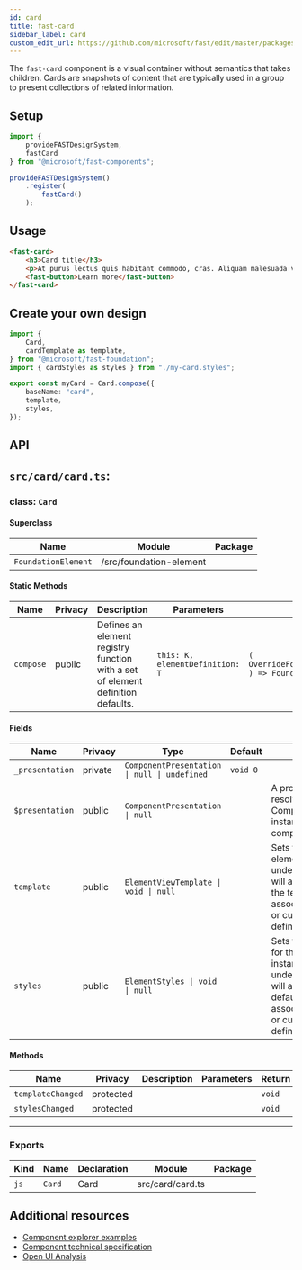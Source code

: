```yaml
---
id: card
title: fast-card
sidebar_label: card
custom_edit_url: https://github.com/microsoft/fast/edit/master/packages/web-components/fast-foundation/src/card/README.md
---
```


The `fast-card` component is a visual container without semantics that takes children. Cards are snapshots of content that are typically used in a group to present collections of related information.

## Setup

```ts
import {
    provideFASTDesignSystem,
    fastCard
} from "@microsoft/fast-components";

provideFASTDesignSystem()
    .register(
        fastCard()
    );
```

## Usage

```html live
<fast-card>
    <h3>Card title</h3>
    <p>At purus lectus quis habitant commodo, cras. Aliquam malesuada velit a tortor. Felis orci tellus netus risus et ultricies augue aliquet.</p>
    <fast-button>Learn more</fast-button>
</fast-card>
```

## Create your own design

```ts
import {
    Card,
    cardTemplate as template,
} from "@microsoft/fast-foundation";
import { cardStyles as styles } from "./my-card.styles";

export const myCard = Card.compose({
    baseName: "card",
    template,
    styles,
});
```

## API

## `src/card/card.ts`:

### class: `Card`

#### Superclass

| Name                | Module                  | Package |
| ------------------- | ----------------------- | ------- |
| `FoundationElement` | /src/foundation-element |         |

#### Static Methods

| Name      | Privacy | Description                                                                     | Parameters                      | Return                                                                                                           | Inherited From    |
| --------- | ------- | ------------------------------------------------------------------------------- | ------------------------------- | ---------------------------------------------------------------------------------------------------------------- | ----------------- |
| `compose` | public  | Defines an element registry function with a set of element definition defaults. | `this: K, elementDefinition: T` | `(         overrideDefinition?: OverrideFoundationElementDefinition<T>     ) => FoundationElementRegistry<T, K>` | FoundationElement |

#### Fields

| Name            | Privacy | Type                                         | Default  | Description                                                                                                                                                                         | Inherited From    |
| --------------- | ------- | -------------------------------------------- | -------- | ----------------------------------------------------------------------------------------------------------------------------------------------------------------------------------- | ----------------- |
| `_presentation` | private | `ComponentPresentation \| null \| undefined` | `void 0` |                                                                                                                                                                                     | FoundationElement |
| `$presentation` | public  | `ComponentPresentation \| null`              |          | A property which resolves the ComponentPresentation instance for the current component.                                                                                             | FoundationElement |
| `template`      | public  | `ElementViewTemplate \| void \| null`        |          | Sets the template of the element instance. When undefined, the element will attempt to resolve the template from the associated presentation or custom element definition.          | FoundationElement |
| `styles`        | public  | `ElementStyles \| void \| null`              |          | Sets the default styles for the element instance. When undefined, the element will attempt to resolve default styles from the associated presentation or custom element definition. | FoundationElement |

#### Methods

| Name              | Privacy   | Description | Parameters | Return | Inherited From    |
| ----------------- | --------- | ----------- | ---------- | ------ | ----------------- |
| `templateChanged` | protected |             |            | `void` | FoundationElement |
| `stylesChanged`   | protected |             |            | `void` | FoundationElement |

<hr/>

### Exports

| Kind | Name   | Declaration | Module           | Package |
| ---- | ------ | ----------- | ---------------- | ------- |
| `js` | `Card` | Card        | src/card/card.ts |         |


## Additional resources

* [Component explorer examples](https://explore.fast.design/components/fast-card)
* [Component technical specification](https://github.com/microsoft/fast/blob/master/packages/web-components/fast-foundation/src/card/card.spec.md)
* [Open UI Analysis](https://open-ui.org/components/card.research)